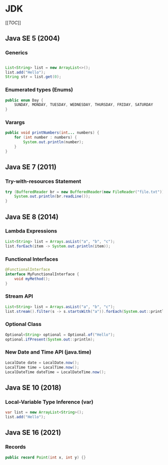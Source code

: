 # JDK 

[[_TOC_]]

## Java SE 5 (2004)

### Generics

```java

List<String> list = new ArrayList<>();
list.add("Hello");
String str = list.get(0);
```

### Enumerated types (Enums)

```java
public enum Day {
    SUNDAY, MONDAY, TUESDAY, WEDNESDAY, THURSDAY, FRIDAY, SATURDAY
}
```

### Varargs

```java
public void printNumbers(int... numbers) {
    for (int number : numbers) {
        System.out.println(number);
    }
}
```

## Java SE 7 (2011)

### Try-with-resources Statement

```java
try (BufferedReader br = new BufferedReader(new FileReader("file.txt"))) {
    System.out.println(br.readLine());
}
```

## Java SE 8 (2014)

### Lambda Expressions

```java
List<String> list = Arrays.asList("a", "b", "c");
list.forEach(item -> System.out.println(item));
```

### Functional Interfaces

```java
@FunctionalInterface
interface MyFunctionalInterface {
    void myMethod();
}
```

### Stream API

```java
List<String> list = Arrays.asList("a", "b", "c");
list.stream().filter(s -> s.startsWith("a")).forEach(System.out::println);
```

### Optional Class
```java
Optional<String> optional = Optional.of("Hello");
optional.ifPresent(System.out::println);
```

### New Date and Time API (java.time)
```java
LocalDate date = LocalDate.now();
LocalTime time = LocalTime.now();
LocalDateTime dateTime = LocalDateTime.now();
```

## Java SE 10 (2018)

### Local-Variable Type Inference (var)

```java
var list = new ArrayList<String>();
list.add("Hello");
```

## Java SE 16 (2021)

### Records
```java
public record Point(int x, int y) {}
```